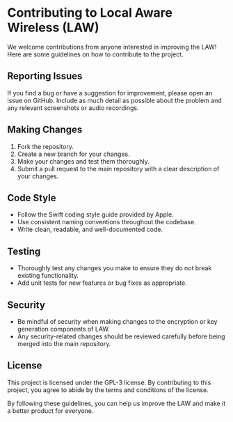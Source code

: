 # Contributing to Local Aware Wireless (LAW)

We welcome contributions from anyone interested in improving the LAW! Here are some guidelines on how to contribute to the project.

## Reporting Issues

If you find a bug or have a suggestion for improvement, please open an issue on GitHub. Include as much detail as possible about the problem and any relevant screenshots or audio recordings.

## Making Changes

1. Fork the repository.
2. Create a new branch for your changes.
3. Make your changes and test them thoroughly.
4. Submit a pull request to the main repository with a clear description of your changes.

## Code Style

* Follow the Swift coding style guide provided by Apple.
* Use consistent naming conventions throughout the codebase.
* Write clean, readable, and well-documented code.

## Testing

* Thoroughly test any changes you make to ensure they do not break existing functionality.
* Add unit tests for new features or bug fixes as appropriate.

## Security

* Be mindful of security when making changes to the encryption or key generation components of LAW.
* Any security-related changes should be reviewed carefully before being merged into the main repository.

## License

This project is licensed under the GPL-3 license. By contributing to this project, you agree to abide by the terms and conditions of the license.

By following these guidelines, you can help us improve the LAW and make it a better product for everyone.

